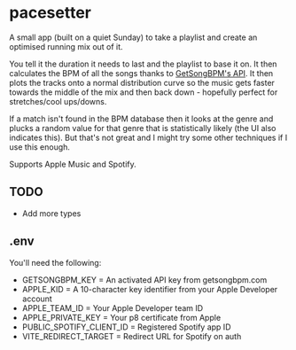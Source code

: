 # pacesetter

A small app (built on a quiet Sunday) to take a playlist and create an optimised running mix out of it.

You tell it the duration it needs to last and the playlist to base it on. It then calculates the BPM of all the songs thanks to [GetSongBPM's API](https://getsongbpm.com). It then plots the tracks onto a normal distribution curve so the music gets faster towards the middle of the mix and then back down - hopefully perfect for stretches/cool ups/downs.

If a match isn't found in the BPM database then it looks at the genre and plucks a random value for that genre that is statistically likely (the UI also indicates this). But that's not great and I might try some other techniques if I use this enough.

Supports Apple Music and Spotify.

## TODO

* Add more types

## .env

You'll need the following:

* GETSONGBPM_KEY = An activated API key from getsongbpm.com
* APPLE_KID = A 10-character key identifier from your Apple Developer account
* APPLE_TEAM_ID = Your Apple Developer team ID
* APPLE_PRIVATE_KEY = Your p8 certificate from Apple
* PUBLIC_SPOTIFY_CLIENT_ID = Registered Spotify app ID
* VITE_REDIRECT_TARGET = Redirect URL for Spotify on auth